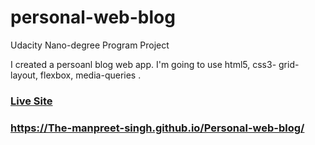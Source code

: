 # personal-web-blog

Udacity Nano-degree Program Project

I created a persoanl blog web app. I'm going to use html5, css3- grid-layout, flexbox, media-queries .

### [Live Site](https://The-manpreet-singh.github.io/Personal-web-blog/)

### https://The-manpreet-singh.github.io/Personal-web-blog/
